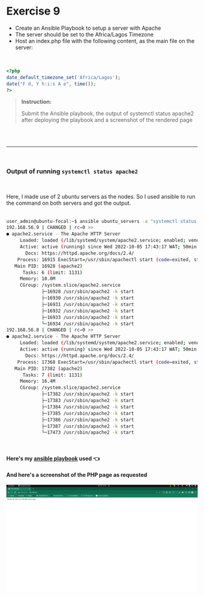 # Exercise 9

- Create an Ansible Playbook to setup a server with Apache
- The server should be set to the Africa/Lagos Timezone
- Host an index.php file with the following content, as the main file on the server:

<br>

~~~php
<?php
date_default_timezone_set('Africa/Lagos');
date("F d, Y h:i:s A e", time());
?>
~~~

> **Instruction:**
>
> Submit the Ansible playbook, the output of systemctl status apache2 after deploying the playbook and a screenshot of the rendered page

<br><br>

---

<br>

### Output of running `systemctl status apache2`

<br>

Here, I made use of 2 ubuntu servers as the nodes. So I used ansible to run the command on both servers and got the output.

~~~bash

user_admin@ubuntu-focal:~$ ansible ubuntu_servers -a "systemctl status apache2"
192.168.56.9 | CHANGED | rc=0 >>
● apache2.service - The Apache HTTP Server
     Loaded: loaded (/lib/systemd/system/apache2.service; enabled; vendor preset: enabled)
     Active: active (running) since Wed 2022-10-05 17:43:17 WAT; 50min ago
       Docs: https://httpd.apache.org/docs/2.4/
    Process: 16915 ExecStart=/usr/sbin/apachectl start (code=exited, status=0/SUCCESS)
   Main PID: 16928 (apache2)
      Tasks: 6 (limit: 1131)
     Memory: 10.0M
     CGroup: /system.slice/apache2.service
             ├─16928 /usr/sbin/apache2 -k start
             ├─16930 /usr/sbin/apache2 -k start
             ├─16931 /usr/sbin/apache2 -k start
             ├─16932 /usr/sbin/apache2 -k start
             ├─16933 /usr/sbin/apache2 -k start
             └─16934 /usr/sbin/apache2 -k start
192.168.56.8 | CHANGED | rc=0 >>
● apache2.service - The Apache HTTP Server
     Loaded: loaded (/lib/systemd/system/apache2.service; enabled; vendor preset: enabled)
     Active: active (running) since Wed 2022-10-05 17:43:17 WAT; 50min ago
       Docs: https://httpd.apache.org/docs/2.4/
    Process: 17368 ExecStart=/usr/sbin/apachectl start (code=exited, status=0/SUCCESS)
   Main PID: 17382 (apache2)
      Tasks: 7 (limit: 1131)
     Memory: 16.4M
     CGroup: /system.slice/apache2.service
             ├─17382 /usr/sbin/apache2 -k start
             ├─17383 /usr/sbin/apache2 -k start
             ├─17384 /usr/sbin/apache2 -k start
             ├─17385 /usr/sbin/apache2 -k start
             ├─17386 /usr/sbin/apache2 -k start
             ├─17387 /usr/sbin/apache2 -k start
             └─17473 /usr/sbin/apache2 -k start

~~~


<br>

#### Here's my [ansible playbook](./assets/playbook.yml) used :point_left:


#### And here's a screenshot of the PHP page as requested

![PHP page Screenshot](./assets/images/apache-and-php-with-ansible.png)
